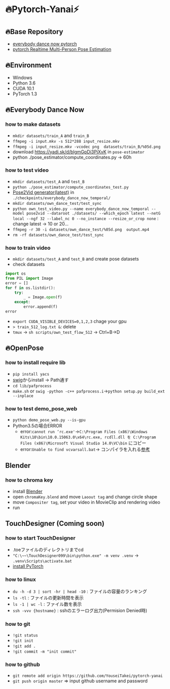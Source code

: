 # 🔥Pytorch-Yanai⚡
## 🔥Base Repository
  * [everybody dance now pytorch](https://github.com/Lotayou/everybody_dance_now_pytorch)
  * [pytorch Realtime Multi-Person Pose Estimation](https://github.com/tensorboy/pytorch_Realtime_Multi-Person_Pose_Estimation)

## 🔥Environment
  * Windows
  * Python 3.6
  * CUDA 10.1
  * PyTorch 1.3

## 🔥Everybody Dance Now

### how to make datasets
  * `mkdir datasets/train_A` and `train_B`
  * `ffmpeg -i input.mkv -s 512*288 input_resize.mkv`
  * `ffmpeg -i input_resize.mkv -vcodec png  datasets/train_B/%05d.png`
  * download https://yadi.sk/d/blgmGpDi3PjXvK in `pose-estimator`
  * python ./pose_estimator/compute_coordinates.py -> 60h

### how to test video
  * `mkdir datasets/test_A` and `test_B`
  * `python ./pose_estimator/compute_coordinates_test.py`
  * [Pose2Vid generator(latest)](https://yadi.sk/d/U_sRn9dZiV-G0w) in `./checkpoints/everybody_dance_now_temporal/`
  * `mkdir datasets/own_dance_test/test_sync`
  * `python own_test_video.py --name everybody_dance_now_temporal --model pose2vid --dataroot ./datasets/ --which_epoch latest --netG local --ngf 32 --label_nc 0 --no_instance --resize_or_crop none` : change latest -> 10 or 20...
  * `ffmpeg -r 30 -i datasets/own_dance_test/%05d.png  output.mp4`
  * `rm -rf datasets/own_dance_test/test_sync`

### how to train video
  * `mkdir datasets/test_A` and `test_B` and create pose datasets
  * check datasets
```python
import os
from PIL import Image
error = []
for f in os.listdir():
    try:
        _ = Image.open(f)
    except:
        error.append(f)
error
```
  * `export CUDA_VISIBLE_DEVICES=0,1,2,3` chage your gpu
  * ` > train_512_log.txt & `: delete
  * `tmux` -> `sh scripts/own_test_flow_512` -> Ctrl+B->D


## 🔥OpenPose

### how to install require lib
  * `pip install yacs`
  * [swig](http://www.swig.org/download.html)からinstall -> Path通す
  * `cd lib/pafprocess`
  * `make.sh` or `swig -python -c++ pafprocess.i`->`python setup.py build_ext --inplace`

### how to test demo_pose_web
  * `python demo_pose_web.py --is-gpu`
  * Python3.5の場合ERROR
    * error:`cannot run ‘rc.exe'`->`C:\Program Files (x86)\Windows Kits\10\bin\10.0.15063.0\x64\rc.exe, rcdll.dll を C:\Program Files (x86)\Microsoft Visual Studio 14.0\VC\bin` にコピー
    * error:`Unable to find vcvarsall.bat`-> コンパイラを入れる[参考](https://blog.sky-net.pw/article/25)

## Blender
### how to chroma key
  * install [Blender](https://www.blender.org/download/)
  * open `chromaKey.blend` and move `Laoout tag` and change circle shape
  * move `Compositer tag`, set your video in MovieClip and rendering video
  * run
## TouchDesigner (Coming soon)
### how to start TouchDesigner
  * .toeファイルのディレクトリまでcd
  * `"C:\~~\TouchDesigner099\bin\python.exe" -m venv .venv` -> `.venv\Scripts\activate.bat`
  * [install PyTorch](https://pytorch.org/)

### how to linux
* `du -h -d 3 | sort -hr | head -10` : ファイルの容量のランキング
* `ls -tl` : ファイルの更新時間を表示
* `ls -1 | wc -l` : ファイル数を表示
* `ssh -vvv {hostname}` : sshのエラーログ出力(Permision Denied時)

### how to git
  * `!git status`
  * `!git init`
  * `!git add .`
  * `!git commit -m "init commit"`

### how to github
  * `git remote add origin https://github.com/YouseiTakei/pytorch-yanai`
  * `git push origin master`  => input github username and password

